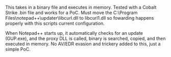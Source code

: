 This takes in a binary file and executes in memory. Tested with a Cobalt Strike .bin file and works for a PoC. Must move the 
C:\Program Files\notepad++\updater\libcurl.dll to libcurl1.dll so fowarding happens properly with this scripts current configuration.

When Notepad++ starts up, it automatically checks for an update (GUP.exe), and the proxy DLL is called, binary is searched, copied, and then executed
in memory. No AV/EDR evasion and trickery added to this, just a simple PoC.
